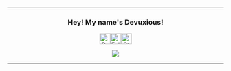 <hr>
<div align="center">
  <h3>Hey! My name's Devuxious!</h3>
  <p>
    <!-- credits: vast -->
    <div style="display: flex; justify-content: center; align-items: center;">
      <img height="25" src="https://api.visitorbadge.io/api/VisitorHit?user=Devuxious&countColor=%23674fc9" alt="Profile Views"/>
      <img height="25" src="https://img.shields.io/github/followers/Devuxious?color=674fc9&style=for-the-badge&logo=github&label=Followers" alt="Followers"/>
      <img height="25" src="https://img.shields.io/github/stars/Devuxious?color=674fc9&style=for-the-badge&logo=github&label=Stars" alt="Stars"/>
    </div>
  </p>
</div>

<p align="center">
  <img src="https://github-readme-stats.vercel.app/api/?username=Devuxious&title_color=674fc9&text_color=9f9f9f&show_icons=true&bg_color=00000000&hide_border=true&icon_color=674fc9&hide_title=true&count_private=true" />
</p>

<hr>
